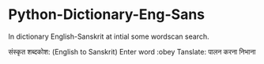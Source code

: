 # Python-Dictionary-Eng-Sans
In dictionary  English-Sanskrit at intial some wordscan search.

संस्कृत शब्दकोश: (English to Sanskrit)
Enter word :obey
Tanslate:
पालन करना
निभाना
